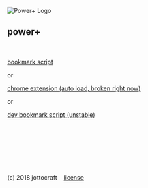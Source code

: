 ![Power+ Logo](https://dtps.js.org/dtps.png)
## power+

<br />

[bookmark script](https://dtps.js.org/bookmark.txt)

or

[chrome extension (auto load, broken right now)](https://chrome.google.com/webstore/detail/power%20/pakgdifknldaiglefmpkkgfjndemfapo)

or

[dev bookmark script (unstable)](https://dtps.js.org/devbookmark.txt)

<br /><br /><br /><br /><br /><br />

(c) 2018 jottocraft &nbsp;&nbsp; [license](https://github.com/jottocraft/dtps/blob/master/LICENSE)
